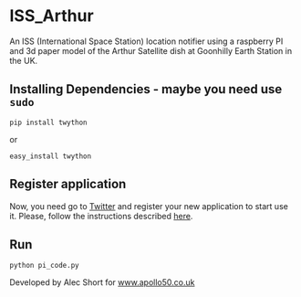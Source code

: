 # ISS_Arthur

An ISS (International Space Station) location notifier using a raspberry PI and 3d paper model of the Arthur Satellite dish at Goonhilly Earth Station in the UK.

## Installing Dependencies - maybe you need use `sudo`

```console
pip install twython
``` 

or 

```console
easy_install twython
```

## Register application

Now, you need go to [Twitter](https://apps.twitter.com/) and register your new application to start use it. Please, follow the instructions described [here](https://twython.readthedocs.io/en/latest/usage/starting_out.html#starting-out).

## Run

```console
python pi_code.py
```

Developed by Alec Short
for www.apollo50.co.uk
